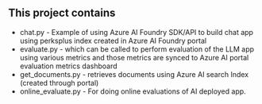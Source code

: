 ## This project contains
- chat.py - Example of using Azure AI Foundry SDK/API to build chat app using perksplus index created in Azure AI Foundry portal
- evaluate.py - which can be called to perform evaluation of the LLM app using various metrics and those metrics are synced to Azure AI portal evaluation metrics dashboard
- get_documents.py - retrieves documents using Azure AI search Index (created through portal)
- online_evaluate.py - For doing online evaluations of AI deployed app.